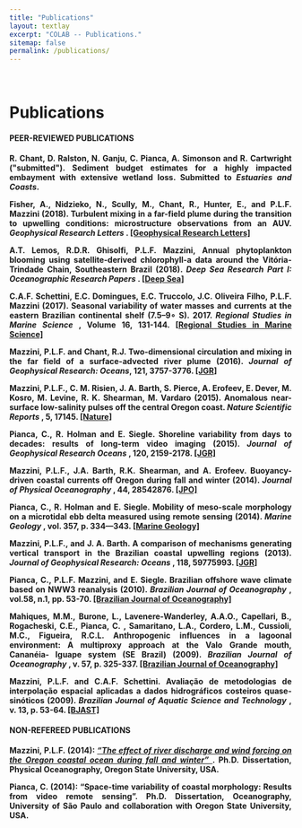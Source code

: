 ```yaml
---
title: "Publications"
layout: textlay
excerpt: "COLAB -- Publications."
sitemap: false
permalink: /publications/
---
```


<br>

# Publications

<div style="text-align:justify" markdown="1">

#### <b> PEER-REVIEWED PUBLICATIONS <b>

  R. Chant, D. Ralston, N. Ganju, <b>C. Pianca</b>, A. Simonson and R. Cartwright ("submitted"). Sediment budget estimates for a highly impacted embayment with extensive wetland loss.  Submitted to <i>Estuaries and Coasts</i>.

  Fisher, A., Nidzieko, N., Scully, M., Chant, R., Hunter, E., and <b> P.L.F. Mazzini </b> (2018). Turbulent mixing in a far-field plume during the transition to upwelling conditions: microstructure observations from an AUV. <i> Geophysical Research Letters </i>. [[Geophysical Research Letters]](https://doi.org/10.1029/2018GL078543)

  A.T. Lemos, R.D.R. Ghisolfi, <b>P.L.F. Mazzini</b>, Annual phytoplankton blooming using satellite-derived chlorophyll-a data around the Vitória-Trindade Chain, Southeastern Brazil (2018). <i> Deep Sea Research Part I: Oceanographic Research Papers </i>. [[Deep Sea]](https://www.sciencedirect.com/science/article/pii/S0967063717303084)

  C.A.F. Schettini, E.C. Domingues, E.C. Truccolo, J.C. Oliveira Filho, <b>P.L.F. Mazzini</b> (2017). Seasonal variability of water masses and currents at the eastern Brazilian continental shelf (7.5–9∘ S). 2017. <i> Regional Studies in Marine Science </i>, Volume 16, 131-144. [[Regional Studies in Marine Science]](https://doi.org/10.1016/j.rsma.2017.08.012)

  <b>Mazzini, P.L.F.</b> and Chant, R.J. Two-dimensional circulation and mixing in the far field of a surface-advected river plume (2016). <i> Journal of Geophysical Research: Oceans</i>, 121, 3757-3776. [[JGR]](http://onlinelibrary.wiley.com/doi/10.1002/2015JC011059/abstract)

  <b>Mazzini, P.L.F.</b>, C. M. Risien, J. A. Barth, S. Pierce, A. Erofeev, E. Dever, M. Kosro, M. Levine, R. K. Shearman, M. Vardaro (2015). Anomalous near-surface low-salinity pulses off the central Oregon coast. <i> Nature Scientific Reports </i>, 5, 17145. [[Nature]](https://www.nature.com/articles/srep17145)

  <b>Pianca, C.</b>, R. Holman and E. Siegle. Shoreline variability from days to decades: results of long-term video imaging (2015). <i> Journal of Geophysical Research Oceans </i>, 120, 2159-2178. [[JGR]](http://onlinelibrary.wiley.com/doi/10.1002/2014JC010329/abstract)

  <b>Mazzini, P.L.F.</b>, J.A. Barth, R.K. Shearman, and A. Erofeev. Buoyancy-driven coastal currents off Oregon during fall and winter (2014). <i> Journal of Physical Oceanography </i>, 44, 28542876. [[JPO]](https://doi.org/10.1175/JPO-D-14-0012.1)

  <b>Pianca, C.</b>, R. Holman and E. Siegle. Mobility of meso-scale morphology on a microtidal ebb delta measured using remote sensing (2014). <i> Marine Geology </i>, vol. 357, p. 334—343. [[Marine Geology]](http://dx.doi.org/10.1016/j.margeo.2014.09.045)

<b>Mazzini, P.L.F.</b>, and J. A. Barth. A comparison of mechanisms generating vertical transport in the Brazilian coastal upwelling regions (2013). <i> Journal of Geophysical Research: Oceans </i>, 118, 59775993. [[JGR]](http://onlinelibrary.wiley.com/doi/10.1002/2013JC008924/abstract)

<b>Pianca, C.</b>, <b>P.L.F. Mazzini</b>, and E. Siegle.  Brazilian offshore wave climate based on NWW3 reanalysis (2010). <i> Brazilian Journal of Oceanography </i>, vol.58, n.1, pp. 53-70. [[Brazilian Journal of Oceanography]](http://dx.doi.org/10.1590/S1679-87592010000100006)

Mahiques, M.M., Burone, L., Lavenere-Wanderley, A.A.O., Capellari, B., Rogacheski, C.E., <b> Pianca, C. </b>, Samaritano, L.A., Cordero, L.M., Cussioli, M.C., Figueira, R.C.L. Anthropogenic influences in a lagoonal environment: A multiproxy approach at the Valo Grande mouth, Cananéia- Iguape system (SE Brazil) (2009). <i> Brazilian Journal of Oceanography </i>, v. 57, p. 325-337. [[Brazilian Journal of Oceanography]](http://dx.doi.org/10.1590/S1679-87592009000400007)

<b> Mazzini, P.L.F. </b> and C.A.F. Schettini. Avaliação de metodologias de interpolação espacial aplicadas a dados hidrográficos costeiros quase-sinóticos (2009). <i>Brazilian Journal of Aquatic Science and Technology </i>, v. 13, p. 53-64. [[BJAST]](http://dx.doi.org/10.14210/bjast.v13n1.p53-64)

#### <b> NON-REFEREED PUBLICATIONS <b>

<b> Mazzini, P.L.F. </b> (2014): [<em> “The effect of river discharge and wind forcing on the Oregon coastal ocean during fall and winter” </em>](http://hdl.handle.net/1957/52595). Ph.D. Dissertation, Physical Oceanography, Oregon State University, USA.

<b> Pianca, C. </b> (2014): “Space-time variability of coastal morphology: Results from video remote sensing”. Ph.D. Dissertation, Oceanography, University of São Paulo and collaboration with Oregon State University, USA.

</div>
